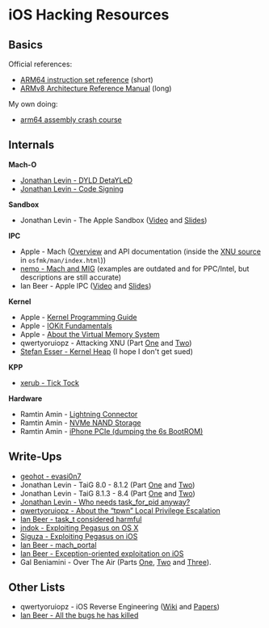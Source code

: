 # iOS Hacking Resources

## Basics

Official references:

* [ARM64 instruction set reference](https://www.element14.com/community/servlet/JiveServlet/previewBody/41836-102-1-229511/ARM.Reference_Manual.pdf) (short)
* [ARMv8 Architecture Reference Manual](https://static.docs.arm.com/ddi0487/b/DDI0487B_a_armv8_arm.pdf) (long)

My own doing:

* [arm64 assembly crash course](https://github.com/Siguza/ios-resources/blob/master/bits/arm64.md)
<!-- TODO: something about memory regions and access permissions -->
<!-- TODO: something about C++ vtables -->
<!-- TODO: something about symbol stubs -->

## Internals

**Mach-O**

* [Jonathan Levin - DYLD DetaYLeD](http://www.newosxbook.com/articles/DYLD.html) <!-- Aug 2013 -->
* [Jonathan Levin - Code Signing](http://www.newosxbook.com/articles/CodeSigning.pdf) <!-- April 2015 -->

**Sandbox**

* Jonathan Levin - The Apple Sandbox ([Video](https://youtu.be/mG715HcDgO8) and [Slides](http://newosxbook.com/files/HITSB.pdf)) <!-- Sep 2016 -->

**IPC**

* Apple - Mach ([Overview](https://developer.apple.com/library/content/documentation/Darwin/Conceptual/KernelProgramming/Mach/Mach.html) and API documentation (inside the [XNU source](https://opensource.apple.com/tarballs/xnu/) in `osfmk/man/index.html`))
* [nemo - Mach and MIG](https://www.exploit-db.com/papers/13176/) (examples are outdated and for PPC/Intel, but descriptions are still accurate) <!-- 2006 -->
* Ian Beer - Apple IPC ([Video](https://vimeo.com/127859750) and [Slides](https://thecyberwire.com/events/docs/IanBeer_JSS_Slides.pdf)) <!-- May 2015 -->

**Kernel**

* Apple - [Kernel Programming Guide](https://developer.apple.com/library/content/documentation/Darwin/Conceptual/KernelProgramming)
* Apple - [IOKit Fundamentals](https://developer.apple.com/library/content/documentation/DeviceDrivers/Conceptual/IOKitFundamentals)
* Apple - [About the Virtual Memory System](https://developer.apple.com/library/content/documentation/Performance/Conceptual/ManagingMemory/Articles/AboutMemory.html)
* qwertyoruiopz - Attacking XNU (Part [One](http://blog.qwertyoruiop.com/?p=38) and [Two](http://blog.qwertyoruiop.com/?p=48)) <!-- July 2015 -->
* [Stefan Esser - Kernel Heap](http://gsec.hitb.org/materials/sg2016/D2%20-%20Stefan%20Esser%20-%20iOS%2010%20Kernel%20Heap%20Revisited.pdf) (I hope I don't get sued) <!-- Aug 2016 -->

**KPP**

* [xerub - Tick Tock](https://xerub.github.io/ios/kpp/2017/04/13/tick-tock.html)

**Hardware**

* Ramtin Amin - [Lightning Connector](http://ramtin-amin.fr/#tristar)
* Ramtin Amin - [NVMe NAND Storage](http://ramtin-amin.fr/#nvmepcie)
* Ramtin Amin - [iPhone PCIe (dumping the 6s BootROM)](http://ramtin-amin.fr/#nvmedma)

## Write-Ups

* [geohot - evasi0n7](http://geohot.com/e7writeup.html)
* Jonathan Levin - TaiG 8.0 - 8.1.2 (Part [One](http://www.newosxbook.com/articles/TaiG.html) and [Two](http://www.newosxbook.com/articles/TaiG2.html))
* Jonathan Levin - TaiG 8.1.3 - 8.4 (Part [One](http://www.newosxbook.com/articles/28DaysLater.html) and [Two](http://www.newosxbook.com/articles/HIDeAndSeek.html))
* [Jonathan Levin - Who needs task_for_pid anyway?](http://newosxbook.com/articles/PST2.html)
* [qwertyoruiopz - About the “tpwn” Local Privilege Escalation](http://blog.qwertyoruiop.com/?p=69)
* [Ian Beer - task_t considered harmful](https://googleprojectzero.blogspot.ch/2016/10/taskt-considered-harmful.html)
* [jndok - Exploiting Pegasus on OS X](https://jndok.github.io/2016/10/04/pegasus-writeup/)
* [Siguza - Exploiting Pegasus on iOS](https://siguza.github.io/cl0ver/)
* [Ian Beer - mach_portal](https://bugs.chromium.org/p/project-zero/issues/detail?id=965#c2)
* [Ian Beer - Exception-oriented exploitation on iOS](https://googleprojectzero.blogspot.ch/2017/04/exception-oriented-exploitation-on-ios.html)
* Gal Beniamini - Over The Air (Parts [One](https://googleprojectzero.blogspot.ch/2017/09/over-air-vol-2-pt-1-exploiting-wi-fi.html), [Two](https://googleprojectzero.blogspot.ch/2017/10/over-air-vol-2-pt-2-exploiting-wi-fi.html) and [Three](https://googleprojectzero.blogspot.ch/2017/10/over-air-vol-2-pt-3-exploiting-wi-fi.html)).

## Other Lists

* qwertyoruiopz - iOS Reverse Engineering ([Wiki](https://github.com/kpwn/iOSRE/tree/master/wiki) and [Papers](https://github.com/kpwn/iOSRE/blob/master/resources/papers/PAPERS.md))
* [Ian Beer - All the bugs he has killed](https://bugs.chromium.org/p/project-zero/issues/list?can=1&q=owner:ianbeer&sort=-id)
